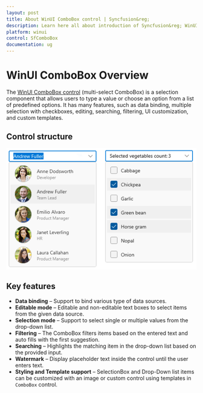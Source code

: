 ```yaml
---
layout: post
title: About WinUI ComboBox control | Syncfusion&reg;
description: Learn here all about introduction of Syncfusion&reg; WinUI ComboBox (multi-select ComboBox) control, its features, and more.
platform: winui
control: SfComboBox
documentation: ug
---
```


# WinUI ComboBox Overview

The [WinUI ComboBox control](https://www.syncfusion.com/winui-controls/combobox) (multi-select ComboBox) is a selection component that allows users to type a value or choose an option from a list of predefined options. It has many features, such as data binding, multiple selection with checkboxes, editing, searching, filtering, UI customization, and custom templates.

## Control structure

![WinUI ComboBox structure](Overview_images/winui-combobox-control.png)

## Key features

* **Data binding** – Support to bind various type of data sources.
* **Editable mode** – Editable and non-editable text boxes to select items from the given data source.
* **Selection mode** – Support to select single or multiple values from the drop-down list.
* **Filtering** – The ComboBox filters items based on the entered text and auto fills with the first suggestion.
* **Searching** – Highlights the matching item in the drop-down list based on the provided input. 
* **Watermark** – Display placeholder text inside the control until the user enters text.
* **Styling and Template support** – SelectionBox and Drop-Down list items can be customized with an image or custom control using templates in `ComboBox` control.
